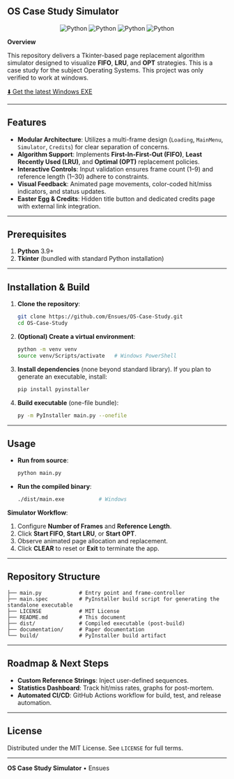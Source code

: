 ## OS Case Study Simulator

<p align="center">
   <img alt="Python" src="https://img.shields.io/badge/-Python-3670A0?style=for-the-badge&logo=python&logoColor=ffdd54"/>
   <img alt="Python" src="https://img.shields.io/badge/-tkinter-3670A0?style=for-the-badge&logo=python&logoColor=ffdd54"/>
   <img alt="Python" src="https://img.shields.io/badge/-random-3670A0?style=for-the-badge&logo=python&logoColor=ffdd54"/>
   <img alt="Python" src="https://img.shields.io/badge/-webbrowser-3670A0?style=for-the-badge&logo=python&logoColor=ffdd54"/>
</p>

**Overview**

This repository delivers a Tkinter-based page replacement algorithm simulator designed to visualize **FIFO**, **LRU**, and **OPT** strategies. This is a case study for the subject Operating Systems. This project was only verified to work at windows.
 
[⬇️ Get the latest Windows EXE](https://github.com/Ensues/OS-Case-Study/releases/download/v1.0.2/main.exe)

---

## Features

* **Modular Architecture**: Utilizes a multi-frame design (`Loading`, `MainMenu`, `Simulator`, `Credits`) for clear separation of concerns.
* **Algorithm Support**: Implements **First-In-First-Out (FIFO)**, **Least Recently Used (LRU)**, and **Optimal (OPT)** replacement policies.
* **Interactive Controls**: Input validation ensures frame count (1–9) and reference length (1–30) adhere to constraints.
* **Visual Feedback**: Animated page movements, color-coded hit/miss indicators, and status updates.
* **Easter Egg & Credits**: Hidden title button and dedicated credits page with external link integration.

---

## Prerequisites

1. **Python** 3.9+
2. **Tkinter** (bundled with standard Python installation)

---

## Installation & Build

1. **Clone the repository**:

   ```bash
   git clone https://github.com/Ensues/OS-Case-Study.git
   cd OS-Case-Study
   ```

2. **(Optional) Create a virtual environment**:

   ```bash
   python -m venv venv
   source venv/Scripts/activate   # Windows PowerShell
   ```

3. **Install dependencies** (none beyond standard library).
   If you plan to generate an executable, install:

   ```bash
   pip install pyinstaller
   ```

4. **Build executable** (one-file bundle):

   ```bash
   py -m PyInstaller main.py --onefile
   ```

---

## Usage

* **Run from source**:

  ```bash
  python main.py
  ```

* **Run the compiled binary**:

  ```bash
  ./dist/main.exe           # Windows
  ```

**Simulator Workflow**:

1. Configure **Number of Frames** and **Reference Length**.
2. Click **Start FIFO**, **Start LRU**, or **Start OPT**.
3. Observe animated page allocation and replacement.
4. Click **CLEAR** to reset or **Exit** to terminate the app.

---

## Repository Structure

```
├── main.py            # Entry point and frame-controller
├── main.spec          # PyInstaller build script for generating the standalone executable
├── LICENSE            # MIT License
├── README.md          # This document
├── dist/              # Compiled executable (post-build)
├── documentation/     # Paper documentation
└── build/             # PyInstaller build artifact
```

---

## Roadmap & Next Steps

* **Custom Reference Strings**: Inject user-defined sequences.
* **Statistics Dashboard**: Track hit/miss rates, graphs for post-mortem.
* **Automated CI/CD**: GitHub Actions workflow for build, test, and release automation.

---

## License

Distributed under the MIT License. See `LICENSE` for full terms.

---

**OS Case Study Simulator** • Ensues
